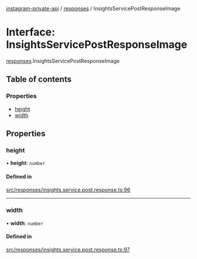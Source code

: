 [instagram-private-api](../../README.md) / [responses](../../modules/responses.md) / InsightsServicePostResponseImage

# Interface: InsightsServicePostResponseImage

[responses](../../modules/responses.md).InsightsServicePostResponseImage

## Table of contents

### Properties

- [height](InsightsServicePostResponseImage.md#height)
- [width](InsightsServicePostResponseImage.md#width)

## Properties

### height

• **height**: `number`

#### Defined in

[src/responses/insights.service.post.response.ts:96](https://github.com/Nerixyz/instagram-private-api/blob/b3351b9/src/responses/insights.service.post.response.ts#L96)

___

### width

• **width**: `number`

#### Defined in

[src/responses/insights.service.post.response.ts:97](https://github.com/Nerixyz/instagram-private-api/blob/b3351b9/src/responses/insights.service.post.response.ts#L97)
